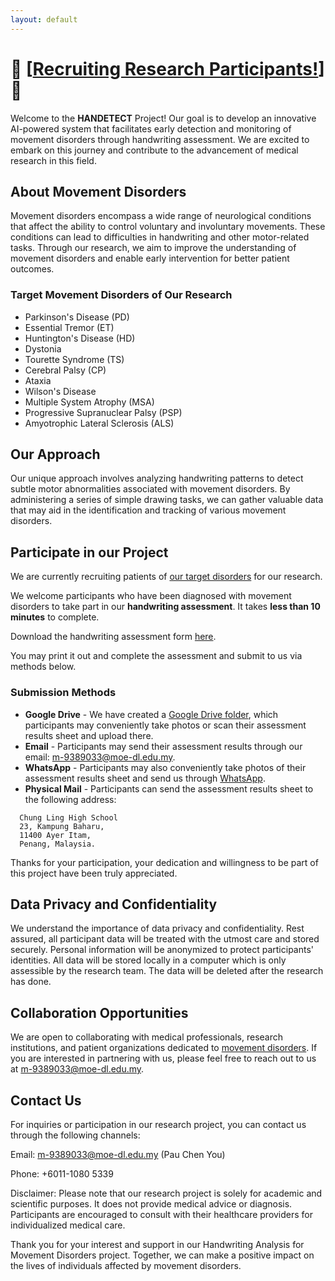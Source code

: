 ```yaml
---
layout: default
---
```


<link rel="shortcut icon" type="image/x-icon" href="favicon.ico?">

# 📢 [[Recruiting Research Participants!](https://handetect.github.io/#participate-in-our-project)] 📢

Welcome to the **HANDETECT** Project! Our goal is to develop an innovative AI-powered system that facilitates early detection and monitoring of movement disorders through handwriting assessment. We are excited to embark on this journey and contribute to the advancement of medical research in this field.

## About Movement Disorders
Movement disorders encompass a wide range of neurological conditions that affect the ability to control voluntary and involuntary movements. These conditions can lead to difficulties in handwriting and other motor-related tasks. Through our research, we aim to improve the understanding of movement disorders and enable early intervention for better patient outcomes.

### Target Movement Disorders of Our Research
- Parkinson's Disease (PD)
- Essential Tremor (ET)
- Huntington's Disease (HD)
- Dystonia
- Tourette Syndrome (TS)
- Cerebral Palsy (CP)
- Ataxia
- Wilson's Disease
- Multiple System Atrophy (MSA)
- Progressive Supranuclear Palsy (PSP)
- Amyotrophic Lateral Sclerosis (ALS)


## Our Approach
Our unique approach involves analyzing handwriting patterns to detect subtle motor abnormalities associated with movement disorders. By administering a series of simple drawing tasks, we can gather valuable data that may aid in the identification and tracking of various movement disorders.

## Participate in our Project
We are currently recruiting patients of [our target disorders](https://handetect.github.io/#target-movement-disorders-of-our-research) for our research.

We welcome participants who have been diagnosed with movement disorders to take part in our **handwriting assessment**. It takes **less than 10 minutes** to complete.

Download the handwriting assessment form [here](https://handetect.github.io/Handwriting-Assessment-Form.pdf). 

You may print it out and complete the assessment and submit to us via methods below.

### Submission Methods
- **Google Drive** - We have created a [Google Drive folder](https://drive.google.com/drive/folders/1Cp5E0S7IIdw1-g_QHG-_dboe4Bo9RvrM?usp=sharing), which participants may conveniently take photos or scan their assessment results sheet and upload there.
- **Email** - Participants may send their assessment results through our email: <m-9389033@moe-dl.edu.my>.
- **WhatsApp** - Participants may also conveniently take photos of their assessment results sheet and send us through [WhatsApp](https://api.whatsapp.com/send?phone=601110805339).
- **Physical Mail** - Participants can send the assessment results sheet to the following address:
```
  Chung Ling High School
  23, Kampung Baharu,
  11400 Ayer Itam,
  Penang, Malaysia.
```

Thanks for your participation, your dedication and willingness to be part of this project have been truly appreciated.

## Data Privacy and Confidentiality
We understand the importance of data privacy and confidentiality. Rest assured, all participant data will be treated with the utmost care and stored securely. Personal information will be anonymized to protect participants' identities. All data will be stored locally in a computer which is only assessible by the research team. The data will be deleted after the research has done.

## Collaboration Opportunities
We are open to collaborating with medical professionals, research institutions, and patient organizations dedicated to [movement disorders](https://handetect.github.io/#target-movement-disorders-of-our-research). If you are interested in partnering with us, please feel free to reach out to us at <m-9389033@moe-dl.edu.my>.

## Contact Us
For inquiries or participation in our research project, you can contact us through the following channels:

Email: <m-9389033@moe-dl.edu.my> (Pau Chen You)

Phone: +6011-1080 5339

Disclaimer:
Please note that our research project is solely for academic and scientific purposes. It does not provide medical advice or diagnosis. Participants are encouraged to consult with their healthcare providers for individualized medical care.

Thank you for your interest and support in our Handwriting Analysis for Movement Disorders project. Together, we can make a positive impact on the lives of individuals affected by movement disorders.





